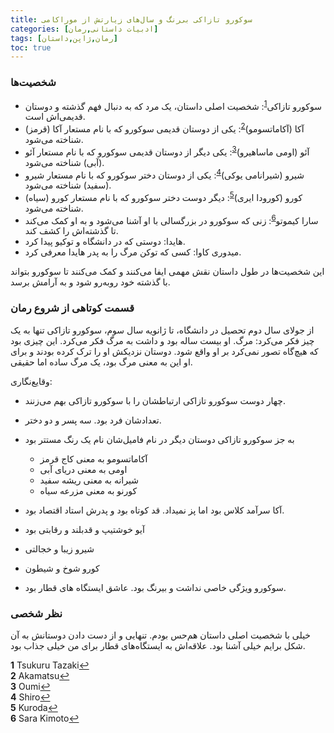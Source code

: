```yaml
---
title: سوکورو تازاکی بی‌رنگ و سال‌های زیارتش از موراکامی
categories: [ادبیات داستانی,رمان]
tags: [رمان,ژاپن,داستان]
toc: true
---
```


### شخصیت‌ها

- سوکورو تازاکی<sup id="a1">[1](#f1)</sup>: شخصیت اصلی داستان، یک مرد که به دنبال فهم گذشته و دوستان قدیمی‌اش است.
- آکا (آکاماتسومو)<sup id="a2">[2](#f2)</sup>: یکی از دوستان قدیمی سوکورو که با نام مستعار آکا (قرمز) شناخته می‌شود.
- آئو (اومی ماساهیرو)<sup id="a3">[3](#f3)</sup>: یکی دیگر از دوستان قدیمی سوکورو که با نام مستعار آئو (آبی) شناخته می‌شود.
- شیرو (شیرانامی یوکی)<sup id="a4">[4](#f4)</sup>: یکی از دوستان دختر سوکورو که با نام مستعار شیرو (سفید) شناخته می‌شود.
- کورو (کورودا ایری)<sup id="a5">[5](#f5)</sup>: دیگر دوست دختر سوکورو که با نام مستعار کورو (سیاه) شناخته می‌شود.
- سارا کیموتو<sup id="a6">[6](#f6)</sup>: زنی که سوکورو در بزرگسالی با او آشنا می‌شود و به او کمک می‌کند تا گذشته‌اش را کشف کند.
- هایدا: دوستی که در دانشگاه و توکیو پیدا کرد.
- میدوری کاوا:‌ کسی که توکن مرگ را به پدر هایدا معرفی کرد.

این شخصیت‌ها در طول داستان نقش مهمی ایفا می‌کنند و کمک می‌کنند تا سوکورو بتواند با گذشته خود رو‌به‌رو شود و به آرامش برسد.

### قسمت کوتاهی از شروع رمان

از جولای سال دوم تحصیل در دانشگاه، تا ژانویه سال سوم، سوکورو تازاکی تنها به یک چیز فکر می‌کرد: مرگ. او بیست ساله بود و داشت به مرگ فکر می‌کرد. این چیزی بود که هیچ‌گاه تصور نمی‌کرد بر او واقع شود. دوستان نزدیکش او را ترک کرده بودند و برای او این به معنی مرگ بود، یک مرگ ساده اما حقیقی.

وقایع‌نگاری:

- چهار دوست سوکورو تازاکی ارتباطشان را با سوکورو تازاکی بهم می‌زنند.
- تعدادشان فرد بود. سه پسر و دو دختر.
- به جز سوکورو تازاکی دوستان دیگر در نام فامیل‌شان نام یک رنگ مستتر بود
    - آکاماتسومو به معنی کاج قرمز
    - اومی به معنی دریای آبی
    - شیرانه به معنی ریشه سفید
    - کورنو به معنی مزرعه سیاه
    

- آکا سرآمد کلاس بود اما پز نمیداد. قد کوتاه بود و پدرش استاد اقتصاد بود. 
- آیو خوشتیپ و قدبلند و رقابتی بود
- شیرو زیبا و خجالتی
- کورو شوخ و شیطون
- سوکورو ویژگی خاصی نداشت و بیرنگ بود. عاشق ایستگاه های قطار بود. 

### نظر شخصی
خیلی با شخصیت اصلی داستان هم‌حس بودم. تنهایی و از دست دادن دوستانش به آن شکل برایم خیلی آشنا بود. علاقه‌اش به ایستگاه‌های قطار برای من خیلی جذاب بود. 



<b id="f1">1</b> <span class="footnote">Tsukuru Tazaki</span>[↩](#a1)
<br><b id="f2">2</b> <span class="footnote">Akamatsu</span>[↩](#a2)
<br><b id="f3">3</b> <span class="footnote">Oumi</span>[↩](#a3)
<br><b id="f4">4</b> <span class="footnote">Shiro</span>[↩](#a4)
<br><b id="f5">5</b> <span class="footnote">Kuroda</span>[↩](#a5)
<br><b id="f6">6</b> <span class="footnote">Sara Kimoto</span>[↩](#a6)